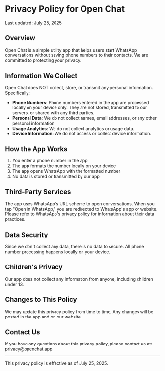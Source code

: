 # Privacy Policy for Open Chat

Last updated: July 25, 2025

## Overview
Open Chat is a simple utility app that helps users start WhatsApp conversations without saving phone numbers to their contacts. We are committed to protecting your privacy.

## Information We Collect
Open Chat does NOT collect, store, or transmit any personal information. Specifically:

- **Phone Numbers**: Phone numbers entered in the app are processed locally on your device only. They are not stored, transmitted to our servers, or shared with any third parties.
- **Personal Data**: We do not collect names, email addresses, or any other personal information.
- **Usage Analytics**: We do not collect analytics or usage data.
- **Device Information**: We do not access or collect device information.

## How the App Works
1. You enter a phone number in the app
2. The app formats the number locally on your device
3. The app opens WhatsApp with the formatted number
4. No data is stored or transmitted by our app

## Third-Party Services
The app uses WhatsApp's URL scheme to open conversations. When you tap "Open in WhatsApp," you are redirected to WhatsApp's app or website. Please refer to WhatsApp's privacy policy for information about their data practices.

## Data Security
Since we don't collect any data, there is no data to secure. All phone number processing happens locally on your device.

## Children's Privacy
Our app does not collect any information from anyone, including children under 13.

## Changes to This Policy
We may update this privacy policy from time to time. Any changes will be posted in the app and on our website.

## Contact Us
If you have any questions about this privacy policy, please contact us at: privacy@openchat.app

---
This privacy policy is effective as of July 25, 2025.
